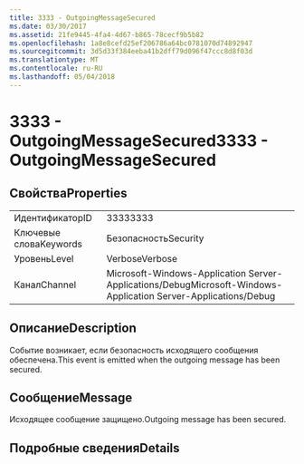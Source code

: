 ```yaml
---
title: 3333 - OutgoingMessageSecured
ms.date: 03/30/2017
ms.assetid: 21fe9445-4fa4-4d67-b865-78cecf9b5b82
ms.openlocfilehash: 1a8e8cefd25ef206786a64bc0781070d74892947
ms.sourcegitcommit: 3d5d33f384eeba41b2dff79d096f47ccc8d8f03d
ms.translationtype: MT
ms.contentlocale: ru-RU
ms.lasthandoff: 05/04/2018
---
```

# <a name="3333---outgoingmessagesecured"></a><span data-ttu-id="b32c9-102">3333 - OutgoingMessageSecured</span><span class="sxs-lookup"><span data-stu-id="b32c9-102">3333 - OutgoingMessageSecured</span></span>
## <a name="properties"></a><span data-ttu-id="b32c9-103">Свойства</span><span class="sxs-lookup"><span data-stu-id="b32c9-103">Properties</span></span>  
  
|||  
|-|-|  
|<span data-ttu-id="b32c9-104">Идентификатор</span><span class="sxs-lookup"><span data-stu-id="b32c9-104">ID</span></span>|<span data-ttu-id="b32c9-105">3333</span><span class="sxs-lookup"><span data-stu-id="b32c9-105">3333</span></span>|  
|<span data-ttu-id="b32c9-106">Ключевые слова</span><span class="sxs-lookup"><span data-stu-id="b32c9-106">Keywords</span></span>|<span data-ttu-id="b32c9-107">Безопасность</span><span class="sxs-lookup"><span data-stu-id="b32c9-107">Security</span></span>|  
|<span data-ttu-id="b32c9-108">Уровень</span><span class="sxs-lookup"><span data-stu-id="b32c9-108">Level</span></span>|<span data-ttu-id="b32c9-109">Verbose</span><span class="sxs-lookup"><span data-stu-id="b32c9-109">Verbose</span></span>|  
|<span data-ttu-id="b32c9-110">Канал</span><span class="sxs-lookup"><span data-stu-id="b32c9-110">Channel</span></span>|<span data-ttu-id="b32c9-111">Microsoft-Windows-Application Server-Applications/Debug</span><span class="sxs-lookup"><span data-stu-id="b32c9-111">Microsoft-Windows-Application Server-Applications/Debug</span></span>|  
  
## <a name="description"></a><span data-ttu-id="b32c9-112">Описание</span><span class="sxs-lookup"><span data-stu-id="b32c9-112">Description</span></span>  
 <span data-ttu-id="b32c9-113">Событие возникает, если безопасность исходящего сообщения обеспечена.</span><span class="sxs-lookup"><span data-stu-id="b32c9-113">This event is emitted when the outgoing message has been secured.</span></span>  
  
## <a name="message"></a><span data-ttu-id="b32c9-114">Сообщение</span><span class="sxs-lookup"><span data-stu-id="b32c9-114">Message</span></span>  
 <span data-ttu-id="b32c9-115">Исходящее сообщение защищено.</span><span class="sxs-lookup"><span data-stu-id="b32c9-115">Outgoing message has been secured.</span></span>  
  
## <a name="details"></a><span data-ttu-id="b32c9-116">Подробные сведения</span><span class="sxs-lookup"><span data-stu-id="b32c9-116">Details</span></span>
